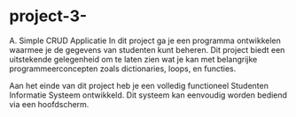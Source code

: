 # project-3-
A. Simple CRUD Applicatie
In dit project ga je een programma ontwikkelen waarmee je de gegevens van studenten kunt beheren. Dit project biedt een uitstekende gelegenheid om te laten zien wat je kan met belangrijke programmeerconcepten zoals dictionaries, loops, en functies. 

Aan het einde van dit project heb je een volledig functioneel Studenten Informatie Systeem ontwikkeld. Dit systeem kan eenvoudig worden bediend via een hoofdscherm.
